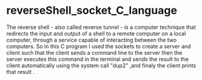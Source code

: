 # reverseShell_socket_C_language
The reverse shell - also called reverse tunnel - is a computer technique that redirects the input and output of a shell to a remote 
computer on a local computer, through a service capable of interacting between the two computers.
So in this C program I used the sockets to create a server and client such that the client sends a command line to the server then the server 
executes this command in the terminal and sends the result to the client automatically using the system call "dup2" ,and finaly the client 
prints that result .
